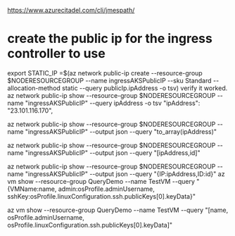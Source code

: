 https://www.azurecitadel.com/cli/jmespath/
# create the public ip for the ingress controller to use
export STATIC_IP =$(az network public-ip create --resource-group $NODERESOURCEGROUP --name ingressAKSPublicIP --sku Standard --allocation-method static --query publicIp.ipAddress -o tsv)
verify it worked.
az network public-ip show --resource-group $NODERESOURCEGROUP --name "ingressAKSPublicIP" --query ipAddress -o tsv
  "ipAddress": "23.101.116.170",

az network public-ip show --resource-group $NODERESOURCEGROUP --name "ingressAKSPublicIP" --output json --query "to_array(ipAddress)"

az network public-ip show --resource-group $NODERESOURCEGROUP --name "ingressAKSPublicIP" --output json --query "[ipAddress,id]"

az network public-ip show --resource-group $NODERESOURCEGROUP --name "ingressAKSPublicIP" --output json --query "{IP:ipAddress,ID:id}"
az vm show --resource-group QueryDemo --name TestVM --query "{VMName:name, admin:osProfile.adminUsername, sshKey:osProfile.linuxConfiguration.ssh.publicKeys[0].keyData}"

az vm show --resource-group QueryDemo --name TestVM --query "[name, osProfile.adminUsername, osProfile.linuxConfiguration.ssh.publicKeys[0].keyData]"